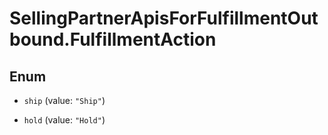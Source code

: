# SellingPartnerApisForFulfillmentOutbound.FulfillmentAction

## Enum


* `ship` (value: `"Ship"`)

* `hold` (value: `"Hold"`)


